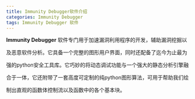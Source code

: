 ```yaml
---
title: Immunity Debugger软件介绍
categories: Immunity Debugger
tags: Immunity Debugger 软件
---
```

**Immunity Debugger** 软件专门用于加速漏洞利用程序的开发，辅助漏洞挖掘以

及恶意软件分析。它具备一个完整的图形用户界面，同时还配备了迄今为止最为

强的python安全工具库。它巧妙的将动态调试功能与一个强大的静态分析引擎融

合于一体，它还附带了一套高度可定制的纯python图形算法，可用于帮助我们绘

制出直观的函数体控制流以及函数中的各个基本块。

